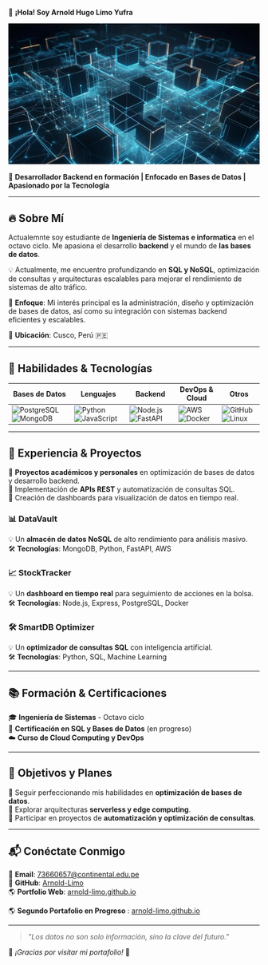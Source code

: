 💾 **¡Hola! Soy Arnold Hugo Limo Yufra**

![Portada](https://raw.githubusercontent.com/Arnold-star-lab/Arnold-Limo.github.io/main/images/image1.jpg)  

🎯 **Desarrollador Backend en formación | Enfocado en Bases de Datos | Apasionado por la Tecnología**  

---

## 🔥 Sobre Mí  

Actualemnte soy estudiante de **Ingeniería de Sistemas e informatica** en el octavo ciclo. Me apasiona el desarrollo **backend** y el mundo de **las bases de datos**.  

💡 Actualmente, me encuentro profundizando en **SQL y NoSQL**, optimización de consultas y arquitecturas escalables para mejorar el rendimiento de sistemas de alto tráfico.  

🎯 **Enfoque**: Mi interés principal es la administración, diseño y optimización de bases de datos, así como su integración con sistemas backend eficientes y escalables.  

📍 **Ubicación**: Cusco, Perú 🇵🇪  

---

## 🚀 Habilidades & Tecnologías  

| **Bases de Datos** | **Lenguajes** | **Backend** | **DevOps & Cloud** | **Otros** |
|--------------------|--------------|-------------|--------------------|-----------|
| ![PostgreSQL](https://img.shields.io/badge/PostgreSQL-316192?style=for-the-badge&logo=postgresql&logoColor=white) ![MongoDB](https://img.shields.io/badge/MongoDB-47A248?style=for-the-badge&logo=mongodb&logoColor=white) | ![Python](https://img.shields.io/badge/Python-3776AB?style=for-the-badge&logo=python&logoColor=white) ![JavaScript](https://img.shields.io/badge/JavaScript-F7DF1E?style=for-the-badge&logo=javascript&logoColor=black) | ![Node.js](https://img.shields.io/badge/Node.js-43853D?style=for-the-badge&logo=node.js&logoColor=white) ![FastAPI](https://img.shields.io/badge/FastAPI-009688?style=for-the-badge&logo=fastapi&logoColor=white) | ![AWS](https://img.shields.io/badge/AWS-232F3E?style=for-the-badge&logo=amazon-aws&logoColor=white) ![Docker](https://img.shields.io/badge/Docker-2496ED?style=for-the-badge&logo=docker&logoColor=white) | ![GitHub](https://img.shields.io/badge/GitHub-181717?style=for-the-badge&logo=github&logoColor=white) ![Linux](https://img.shields.io/badge/Linux-FCC624?style=for-the-badge&logo=linux&logoColor=black) |

---

## 💼 Experiencia & Proyectos  

🔹 **Proyectos académicos y personales** en optimización de bases de datos y desarrollo backend.  
🔹 Implementación de **APIs REST** y automatización de consultas SQL.  
🔹 Creación de dashboards para visualización de datos en tiempo real.  

### 📊 **DataVault**  
💡 Un **almacén de datos NoSQL** de alto rendimiento para análisis masivo.  
🛠️ **Tecnologías**: MongoDB, Python, FastAPI, AWS  

### 📈 **StockTracker**  
💡 Un **dashboard en tiempo real** para seguimiento de acciones en la bolsa.  
🛠️ **Tecnologías**: Node.js, Express, PostgreSQL, Docker  

### 🛠️ **SmartDB Optimizer**  
💡 Un **optimizador de consultas SQL** con inteligencia artificial.  
🛠️ **Tecnologías**: Python, SQL, Machine Learning  

---

## 📚 Formación & Certificaciones  

🎓 **Ingeniería de Sistemas** - Octavo ciclo  
📜 **Certificación en SQL y Bases de Datos** (en progreso)  
☁️ **Curso de Cloud Computing y DevOps**  

---

## 🎯 Objetivos y Planes  

🔹 Seguir perfeccionando mis habilidades en **optimización de bases de datos**.  
🔹 Explorar arquitecturas **serverless y edge computing**.  
🔹 Participar en proyectos de **automatización y optimización de consultas**.  

---

## 📬 Conéctate Conmigo  

📧 **Email**: 73660657@continental.edu.pe  
🔗 **GitHub**: [Arnold-Limo](github.com/Arnold-star-lab)  
🌎 **Portfolio Web**: [arnold-limo.github.io](https://arnold-star-lab.github.io/Arnold-Limo.github.io/) 

🌎 **Segundo Portafolio en Progreso** : [arnold-limo.github.io](https://arnold-star-lab.github.io//)

---

> *"Los datos no son solo información, sino la clave del futuro."*  

🌟 *¡Gracias por visitar mi portafolio!* 🚀   
